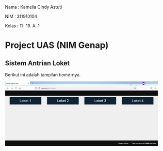 Nama	: Kamelia Cindy Astuti

NIM	: 311910104

Kelas	: TI. 19. A. 1

# Project UAS (NIM Genap)
## Sistem Antrian Loket
Berikut ini adalah tampilan *home*-nya.

![enter image description here](https://github.com/kameliacindy/ProjectUas/blob/main/img.PNG)

